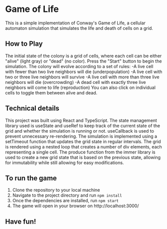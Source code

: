 # Game of Life
This is a simple implementation of Conway's Game of Life, a cellular automaton simulation that simulates the life and death of cells on a grid.

## How to Play
The initial state of the colony is a grid of cells, where each cell can be either "alive" (light gray) or "dead" (no color).
Press the "Start" button to begin the simulation. The colony will evolve according to a set of rules:
-A live cell with fewer than two live neighbors will die (underpopulation)
-A live cell with two or three live neighbors will survive
-A live cell with more than three live neighbors will die (overcrowding)
-A dead cell with exactly three live neighbors will come to life (reproduction)
You can also click on individual cells to toggle them between alive and dead.

## Technical details
This project was built using React and TypeScript. 
The state management library used is useState and useRef to keep track of the current state of the grid and whether the simulation is running or not.
useCallback is used to prevent unnecessary re-rendering.
The simulation is implemented using a setTimeout function that updates the grid state in regular intervals.
The grid is rendered using a nested loop that creates a number of div elements, each representing a single cell.
The produce function from the immer library is used to create a new grid state that is based on the previous state, allowing for immutability while still allowing for easy modifications.

## To run the game
1. Clone the repository to your local machine
2. Navigate to the project directory and run `npm install`
3. Once the dependencies are installed, run `npm start`
4. The game will open in your browser on http://localhost:3000/

## Have fun!
